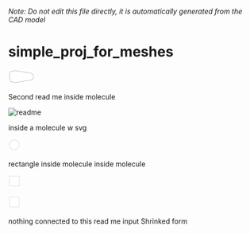 ###### Note: Do not edit this file directly, it is automatically generated from the CAD model

# simple_proj_for_meshes

![](/project.svg)

 Second read me inside molecule 

![readme](/readme1719753462329.svg)

inside a molecule w svg  

![readme](/readme1719753273629.svg)

rectangle inside molecule inside molecule
 

![readme](/readme1719754980068.svg)

 

![readme](/readme1719754980068.svg)

nothing connected to this read me input
Shrinked form

